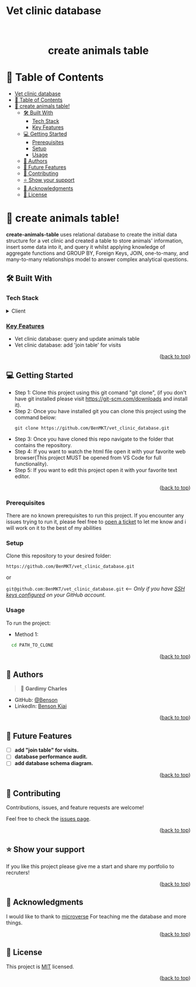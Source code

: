 # Vet clinic database
<br>
<div align='center'>
	<h1> create animals table</h1>
  </div>
<a name="readme-top"></a>

# 📗 Table of Contents
- [Vet clinic database](#vet-clinic-database)
- [📗 Table of Contents](#-table-of-contents)
- [📖  create animals table! ](#--create-animals-table-)
  - [🛠 Built With ](#-built-with-)
    - [Tech Stack ](#tech-stack-)
    - [Key Features ](#key-features-)
  - [💻 Getting Started ](#-getting-started-)
    - [Prerequisites](#prerequisites)
    - [Setup](#setup)
    - [Usage](#usage)
  - [👥 Authors ](#-authors-)
  - [🔭 Future Features ](#-future-features-)
  - [🤝 Contributing ](#-contributing-)
  - [⭐️ Show your support ](#️-show-your-support-)
  - [🙏 Acknowledgments ](#-acknowledgments-)
  - [📝 License ](#-license-)


# 📖  create animals table! <a name="about-project"></a>

**create-animals-table**  uses relational database to create the initial data structure for a vet clinic and created a table to store animals' information, insert some data into it, and query it whilst applying knowledge of aggregate functions and GROUP BY, Foreign Keys, JOIN, one-to-many, and many-to-many relationships model to answer complex analytical questions.

## 🛠 Built With <a name="built-with"></a>

### Tech Stack <a name="tech-stack"></a>

<details>
  <summary>Client</summary>
  <ul>
    <li><a href="https://www.postgresql.org/">Postgresql</></li>
  </ul>
</details>

### Key Features <a name="key-features"></a>

- Vet clinic database: query and update animals table
- Vet clinic database: add 'join table' for visits


<p align="right">(<a href="#readme-top">back to top</a>)</p>

<!-- LIVE DEMO 

## 🚀 Live Demo here<a name="live-demo"></a>

The live demo will be availabe soon
<p align="right">(<a href="#readme-top">back to top</a>)</p> -->

<!-- GETTING STARTED -->

## 💻 Getting Started <a name="getting-started"></a>

- Step 1: Clone this project using this git comand "git clone", (if you don't have git installed please visit
  https://git-scm.com/downloads and install it).
- Step 2: Once you have installed git you can clone this project using the command below:
  ```
  git clone https://github.com/BenMKT/vet_clinic_database.git
  ```
- Step 3: Once you have cloned this repo navigate to the folder that contains
  the repository.
- Step 4: If you want to watch the html file open it with your favorite web browser(This project MUST be opened from VS Code for full functionality).
- Step 5: If you want to edit this project open it with your favorite text editor.

<p align="right">(<a href="#readme-top">back to top</a>)</p>

### Prerequisites

There are no known prerequisites to run this project.
If you encounter any issues trying to run it, please feel free to
[open a ticket](https://github.com/BenMKT/vet_clinic_database/issues) to let me know and i will work on it to the best
of my abilities

### Setup

Clone this repository to your desired folder:

`https://github.com/BenMKT/vet_clinic_database.git`

or

`git@github.com:BenMKT/vet_clinic_database.git` <-- _Only if you have [SSH keys configured](https://docs.github.com/en/authentication/connecting-to-github-with-ssh/adding-a-new-ssh-key-to-your-github-account) on your GitHub account_.

### Usage

To run the project:

- Method 1:

```sh
  cd PATH_TO_CLONE
```

<p align="right">(<a href="#readme-top">back to top</a>)</p>

<!-- AUTHORS -->

## 👥 Authors <a name="authors"></a>

> 👤 **Gardimy Charles**
- GitHub: [@Benson](https://github.com/BenMKT)
- LinkedIn: [Benson Kiai](https://www.linkedin.com/in/bensonkiai)

<p align="right">(<a href="#readme-top">back to top</a>)</p>

<!-- FUTURE FEATURES -->

## 🔭 Future Features <a name="future-features"></a>

- [ ] **add "join table" for visits.**
- [ ] **database performance audit.**
- [ ] **add database schema diagram.**

<p align="right">(<a href="#readme-top">back to top</a>)</p>

<!-- CONTRIBUTING -->

## 🤝 Contributing <a name="contributing"></a>

Contributions, issues, and feature requests are welcome!

Feel free to check the [issues page](https://github.com/BenMKT/vet_clinic_database/issues).

<p align="right">(<a href="#readme-top">back to top</a>)</p>

<!-- SUPPORT -->

## ⭐️ Show your support <a name="support"></a>

If you like this project please give me a start and share my portfolio to recruters!

<p align="right">(<a href="#readme-top">back to top</a>)</p>

<!-- ACKNOWLEDGEMENTS -->

## 🙏 Acknowledgments <a name="acknowledgements"></a>

I would like to thank to [microverse](https://www.microverse.org/) For teaching me the database and more things.

<p align="right">(<a href="#readme-top">back to top</a>)</p>

<!-- FAQ (optional) -->

<!-- LICENSE -->

## 📝 License <a name="license"></a>

This project is [MIT](./LICENSE) licensed.

<p align="right">(<a href="#readme-top">back to top</a>)</p>